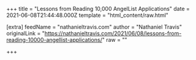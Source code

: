 
+++
title = "Lessons from Reading 10,000 AngelList Applications"
date = 2021-06-08T21:44:48.000Z
template = "html_content/raw.html"

[extra]
feedName = "nathanieltravis.com"
author = "Nathaniel Travis"
originalLink = "https://nathanieltravis.com/2021/06/08/lessons-from-reading-10000-angellist-applications/"
raw = ""

+++

